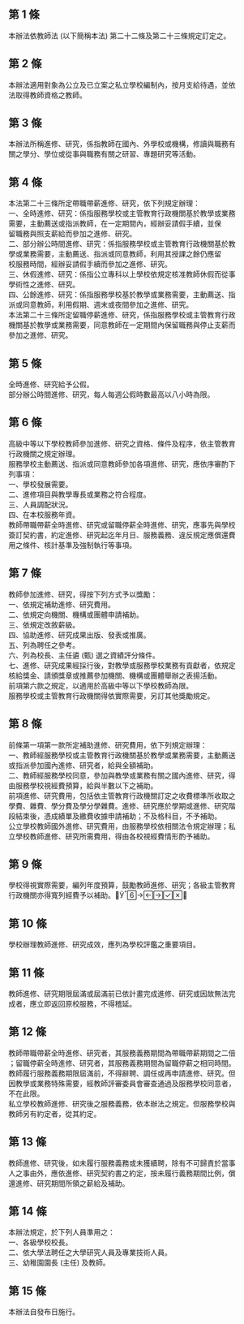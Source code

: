 第 1 條
-------
本辦法依教師法 (以下簡稱本法) 第二十二條及第二十三條規定訂定之。

第 2 條
-------
本辦法適用對象為公立及已立案之私立學校編制內，按月支給待遇，並依  
法取得教師資格之教師。

第 3 條
-------
本辦法所稱進修、研究，係指教師在國內、外學校或機構，修讀與職務有  
關之學分、學位或從事與職務有關之研習、專題研究等活動。

第 4 條
-------
本法第二十三條所定帶職帶薪進修、研究，依下列規定辦理：  
一、全時進修、研究：係指服務學校或主管教育行政機關基於教學或業務  
    需要，主動薦送或指派教師，在一定期間內，經辦妥請假手續，並保  
    留職務與照支薪給而參加之進修、研究。  
二、部分辦公時間進修、研究：係指服務學校或主管教育行政機關基於教  
    學或業務需要，主動薦送、指派或同意教師，利用其授課之餘仍應留  
    校服務時間，經辦妥請假手續而參加之進修、研究。  
三、休假進修、研究：係指公立專科以上學校依規定核准教師休假而從事  
    學術性之進修、研究。  
四、公餘進修、研究：係指服務學校基於教學或業務需要，主動薦送、指  
    派或同意教師，利用假期、週末或夜間參加之進修、研究。  
本法第二十三條所定留職停薪進修、研究，係指服務學校或主管教育行政  
機關基於教學或業務需要，同意教師在一定期間內保留職務與停止支薪而  
參加之進修、研究。

第 5 條
-------
全時進修、研究給予公假。  
部分辦公時間進修、研究，每人每週公假時數最高以八小時為限。

第 6 條
-------
高級中等以下學校教師參加進修、研究之資格、條件及程序，依主管教育  
行政機關之規定辦理。  
服務學校主動薦送、指派或同意教師參加各項進修、研究，應依序審酌下  
列事項：  
一、學校發展需要。  
二、進修項目與教學專長或業務之符合程度。  
三、人員調配狀況。  
四、在本校服務年資。  
教師帶職帶薪全時進修、研究或留職停薪全時進修、研究，應事先與學校  
簽訂契約書，約定進修、研究起迄年月日、服務義務、違反規定應償還費  
用之條件、核計基準及強制執行等事項。

第 7 條
-------
教師參加進修、研究，得按下列方式予以獎勵：  
一、依規定補助進修、研究費用。  
二、依規定向機關、機構或團體申請補助。  
三、依規定改敘薪級。  
四、協助進修、研究成果出版、發表或推廣。  
五、列為聘任之參考。  
六、列為校長、主任遴 (甄) 選之資績評分條件。  
七、進修、研究成果經採行後，對教學或服務學校業務有貢獻者，依規定  
    核給獎金、請頒獎章或推薦參加機關、機構或團體舉辦之表揚活動。  
前項第六款之規定，以適用於高級中等以下學校教師為限。  
服務學校或主管教育行政機關得依實際需要，另訂其他獎勵規定。

第 8 條
-------
前條第一項第一款所定補助進修、研究費用，依下列規定辦理：  
一、教師經服務學校或主管教育行政機關基於教學或業務需要，主動薦送  
    或指派參加國內進修、研究者，給與全額補助。  
二、教師經服務學校同意，參加與教學或業務有關之國內進修、研究，得  
    由服務學校視經費預算，給與半數以下之補助。  
前項進修、研究費用，包括依主管教育行政機關訂定之收費標準所收取之  
學費、雜費、學分費及學分學雜費。進修、研究應於學期或進修、研究階  
段結束後，憑成績單及繳費收據申請補助；不及格科目，不予補助。  
公立學校教師國外進修、研究費用，由服務學校依相關法令規定辦理；私  
立學校教師進修、研究所需費用，得由各校視經費情形酌予補助。

第 9 條
-------
學校得視實際需要，編列年度預算，鼓勵教師進修、研究；各級主管教育  
行政機關亦得寬列經費予以補助。

第 10 條
--------
學校辦理教師進修、研究成效，應列為學校評鑑之重要項目。

第 11 條
--------
教師進修、研究期限屆滿或屆滿前已依計畫完成進修、研究或因故無法完  
成者，應立即返回原校服務，不得稽延。

第 12 條
--------
教師帶職帶薪全時進修、研究者，其服務義務期間為帶職帶薪期間之二倍  
；留職停薪全時進修、研究者，其服務義務期間為留職停薪之相同時間。  
教師履行服務義務期限屆滿前，不得辭聘、調任或再申請進修、研究。但  
因教學或業務特殊需要，經教師評審委員會審查通過及服務學校同意者，  
不在此限。  
私立學校教師進修、研究後之服務義務，依本辦法之規定。但服務學校與  
教師另有約定者，從其約定。

第 13 條
--------
教師進修、研究後，如未履行服務義務或未獲續聘，除有不可歸責於當事  
人之事由外，應依進修、研究契約書之約定，按未履行義務期間比例，償  
還進修、研究期間所領之薪給及補助。

第 14 條
--------
本辦法規定，於下列人員準用之：  
一、各級學校校長。  
二、依大學法聘任之大學研究人員及專業技術人員。  
三、幼稚園園長 (主任) 及教師。

第 15 條
--------
本辦法自發布日施行。

